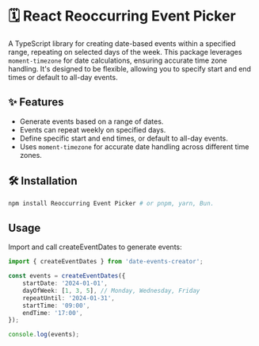 # 🗓️ React Reoccurring Event Picker

A TypeScript library for creating date-based events within a specified range, repeating on selected days of the week. This package leverages `moment-timezone` for date calculations, ensuring accurate time zone handling. It's designed to be flexible, allowing you to specify start and end times or default to all-day events.

## ✨ Features

- Generate events based on a range of dates.
- Events can repeat weekly on specified days.
- Define specific start and end times, or default to all-day events.
- Uses `moment-timezone` for accurate date handling across different time zones.

## 🛠 Installation

```bash
npm install Reoccurring Event Picker # or pnpm, yarn, Bun.
```

## Usage

Import and call createEventDates to generate events:

```ts
import { createEventDates } from 'date-events-creator';

const events = createEventDates({
	startDate: '2024-01-01',
	dayOfWeek: [1, 3, 5], // Monday, Wednesday, Friday
	repeatUntil: '2024-01-31',
	startTime: '09:00',
	endTime: '17:00',
});

console.log(events);
```
